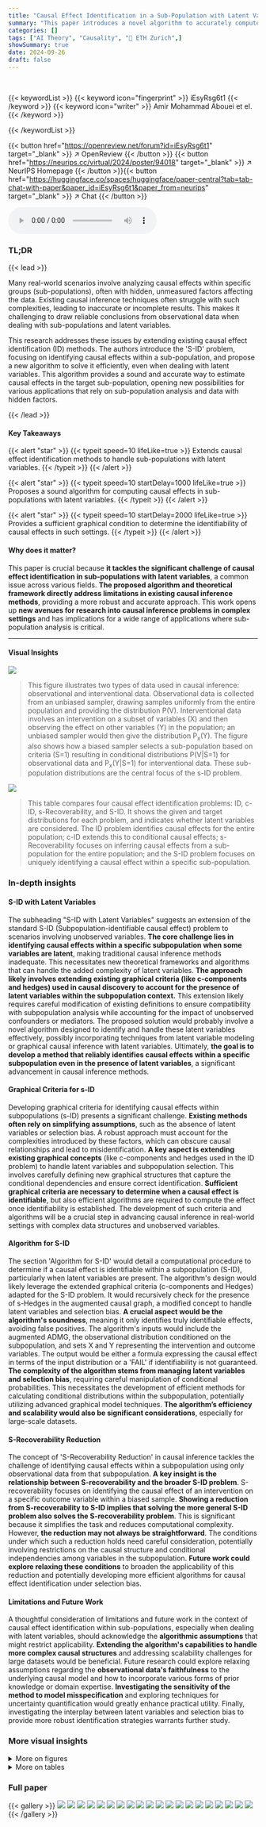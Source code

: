 ```yaml
---
title: "Causal Effect Identification in a Sub-Population with Latent Variables"
summary: "This paper introduces a novel algorithm to accurately compute causal effects within specific sub-populations, even when hidden factors influence the data, advancing causal inference significantly."
categories: []
tags: ["AI Theory", "Causality", "🏢 ETH Zurich",]
showSummary: true
date: 2024-09-26
draft: false
---
```


<br>

{{< keywordList >}}
{{< keyword icon="fingerprint" >}} iEsyRsg6t1 {{< /keyword >}}
{{< keyword icon="writer" >}} Amir Mohammad Abouei et el. {{< /keyword >}}
 
{{< /keywordList >}}

{{< button href="https://openreview.net/forum?id=iEsyRsg6t1" target="_blank" >}}
↗ OpenReview
{{< /button >}}
{{< button href="https://neurips.cc/virtual/2024/poster/94018" target="_blank" >}}
↗ NeurIPS Homepage
{{< /button >}}{{< button href="https://huggingface.co/spaces/huggingface/paper-central?tab=tab-chat-with-paper&paper_id=iEsyRsg6t1&paper_from=neurips" target="_blank" >}}
↗ Chat
{{< /button >}}



<audio controls>
    <source src="https://ai-paper-reviewer.com/iEsyRsg6t1/podcast.wav" type="audio/wav">
    Your browser does not support the audio element.
</audio>


### TL;DR


{{< lead >}}

Many real-world scenarios involve analyzing causal effects within specific groups (sub-populations), often with hidden, unmeasured factors affecting the data.  Existing causal inference techniques often struggle with such complexities, leading to inaccurate or incomplete results. This makes it challenging to draw reliable conclusions from observational data when dealing with sub-populations and latent variables.

This research addresses these issues by extending existing causal effect identification (ID) methods. The authors introduce the 'S-ID' problem, focusing on identifying causal effects within a sub-population, and propose a new algorithm to solve it efficiently, even when dealing with latent variables.  This algorithm provides a sound and accurate way to estimate causal effects in the target sub-population, opening new possibilities for various applications that rely on sub-population analysis and data with hidden factors.

{{< /lead >}}


#### Key Takeaways

{{< alert "star" >}}
{{< typeit speed=10 lifeLike=true >}} Extends causal effect identification methods to handle sub-populations with latent variables. {{< /typeit >}}
{{< /alert >}}

{{< alert "star" >}}
{{< typeit speed=10 startDelay=1000 lifeLike=true >}} Proposes a sound algorithm for computing causal effects in sub-populations with latent variables. {{< /typeit >}}
{{< /alert >}}

{{< alert "star" >}}
{{< typeit speed=10 startDelay=2000 lifeLike=true >}} Provides a sufficient graphical condition to determine the identifiability of causal effects in such settings. {{< /typeit >}}
{{< /alert >}}

#### Why does it matter?
This paper is crucial because **it tackles the significant challenge of causal effect identification in sub-populations with latent variables**, a common issue across various fields.  **The proposed algorithm and theoretical framework directly address limitations in existing causal inference methods**, providing a more robust and accurate approach. This work opens up **new avenues for research into causal inference problems in complex settings** and has implications for a wide range of applications where sub-population analysis is critical.

------
#### Visual Insights



![](https://ai-paper-reviewer.com/iEsyRsg6t1/figures_0_1.jpg)

> This figure illustrates two types of data used in causal inference: observational and interventional data.  Observational data is collected from an unbiased sampler, drawing samples uniformly from the entire population and providing the distribution P(V). Interventional data involves an intervention on a subset of variables (X) and then observing the effect on other variables (Y) in the population; an unbiased sampler would then give the distribution P<sub>x</sub>(Y).  The figure also shows how a biased sampler selects a sub-population based on criteria (S=1) resulting in conditional distributions P(V|S=1) for observational data and P<sub>x</sub>(Y|S=1) for interventional data.  These sub-population distributions are the central focus of the s-ID problem.





![](https://ai-paper-reviewer.com/iEsyRsg6t1/tables_1_1.jpg)

> This table compares four causal effect identification problems: ID, c-ID, s-Recoverability, and S-ID.  It shows the given and target distributions for each problem, and indicates whether latent variables are considered.  The ID problem identifies causal effects for the entire population; c-ID extends this to conditional causal effects; s-Recoverability focuses on inferring causal effects from a sub-population for the entire population; and the S-ID problem focuses on uniquely identifying a causal effect within a specific sub-population.





### In-depth insights


#### S-ID with Latent Variables
The subheading "S-ID with Latent Variables" suggests an extension of the standard S-ID (Subpopulation-identifiable causal effect) problem to scenarios involving unobserved variables.  **The core challenge lies in identifying causal effects within a specific subpopulation when some variables are latent**, making traditional causal inference methods inadequate.  This necessitates new theoretical frameworks and algorithms that can handle the added complexity of latent variables. **The approach likely involves extending existing graphical criteria (like c-components and hedges) used in causal discovery to account for the presence of latent variables within the subpopulation context.** This extension likely requires careful modification of existing definitions to ensure compatibility with subpopulation analysis while accounting for the impact of unobserved confounders or mediators.  The proposed solution would probably involve a novel algorithm designed to identify and handle these latent variables effectively, possibly incorporating techniques from latent variable modeling or graphical causal inference with latent variables. Ultimately, **the goal is to develop a method that reliably identifies causal effects within a specific subpopulation even in the presence of latent variables**, a significant advancement in causal inference methods.

#### Graphical Criteria for s-ID
Developing graphical criteria for identifying causal effects within subpopulations (s-ID) presents a significant challenge.  **Existing methods often rely on simplifying assumptions**, such as the absence of latent variables or selection bias.  A robust approach must account for the complexities introduced by these factors, which can obscure causal relationships and lead to misidentification.  **A key aspect is extending existing graphical concepts** (like c-components and hedges used in the ID problem) to handle latent variables and subpopulation selection.  This involves carefully defining new graphical structures that capture the conditional dependencies and ensure correct identification.  **Sufficient graphical criteria are necessary to determine when a causal effect is identifiable**, but also efficient algorithms are required to compute the effect once identifiability is established.  The development of such criteria and algorithms will be a crucial step in advancing causal inference in real-world settings with complex data structures and unobserved variables.

#### Algorithm for S-ID
The section 'Algorithm for S-ID' would detail a computational procedure to determine if a causal effect is identifiable within a subpopulation (S-ID), particularly when latent variables are present.  The algorithm's design would likely leverage the extended graphical criteria (c-components and Hedges) adapted for the S-ID problem. It would recursively check for the presence of s-Hedges in the augmented causal graph, a modified concept to handle latent variables and selection bias. **A crucial aspect would be the algorithm's soundness**, meaning it only identifies truly identifiable effects, avoiding false positives. The algorithm's inputs would include the augmented ADMG, the observational distribution conditioned on the subpopulation, and sets X and Y representing the intervention and outcome variables. The output would be either a formula expressing the causal effect in terms of the input distribution or a 'FAIL' if identifiability is not guaranteed.  **The complexity of the algorithm stems from managing latent variables and selection bias**,  requiring careful manipulation of conditional probabilities. This necessitates the development of efficient methods for calculating conditional distributions within the subpopulation, potentially utilizing advanced graphical model techniques. **The algorithm’s efficiency and scalability would also be significant considerations**, especially for large-scale datasets.

#### S-Recoverability Reduction
The concept of 'S-Recoverability Reduction' in causal inference tackles the challenge of identifying causal effects within a subpopulation using only observational data from that subpopulation.  **A key insight is the relationship between S-recoverability and the broader S-ID problem**.  S-recoverability focuses on identifying the causal effect of an intervention on a specific outcome variable within a biased sample.  **Showing a reduction from S-recoverability to S-ID implies that solving the more general S-ID problem also solves the S-recoverability problem**. This is significant because it simplifies the task and reduces computational complexity.  However, **the reduction may not always be straightforward**. The conditions under which such a reduction holds need careful consideration, potentially involving restrictions on the causal structure and conditional independencies among variables in the subpopulation.  **Future work could explore relaxing these conditions** to broaden the applicability of this reduction and potentially developing more efficient algorithms for causal effect identification under selection bias.

#### Limitations and Future Work
A thoughtful consideration of limitations and future work in the context of causal effect identification within sub-populations, especially when dealing with latent variables, should acknowledge the **algorithmic assumptions** that might restrict applicability.  **Extending the algorithm's capabilities to handle more complex causal structures** and addressing scalability challenges for large datasets would be beneficial. Future research could explore relaxing assumptions regarding the **observational data's faithfulness** to the underlying causal model and how to incorporate various forms of prior knowledge or domain expertise.  **Investigating the sensitivity of the method to model misspecification** and exploring techniques for uncertainty quantification would greatly enhance practical utility.  Finally, investigating the interplay between latent variables and selection bias to provide more robust identification strategies warrants further study.


### More visual insights

<details>
<summary>More on figures
</summary>


![](https://ai-paper-reviewer.com/iEsyRsg6t1/figures_2_1.jpg)

> This ADMG represents the causal relationships between variables in Example 1 of the paper, which discusses the effect of a cholesterol-lowering medication (X) on cardiovascular disease (Y), considering diet and exercise (Z) as a confounder and socioeconomic status as a latent variable influencing both the medication choice and the diet/exercise habits (S).  The directed edges show direct causal effects, while the bidirected edge represents confounding between X and Z due to the latent variable, which further affects the subpopulation indicator (S). The figure visually illustrates the complexities of causal inference in the presence of latent variables and selection bias within a specific sub-population.


![](https://ai-paper-reviewer.com/iEsyRsg6t1/figures_5_1.jpg)

> This figure contains two ADMGs (Acyclic Directed Mixed Graphs). (a) shows an ADMG used in examples 2 and 3 in the paper to illustrate the concept of C-components and Hedges.  (b) is an augmented ADMG (including an auxiliary variable S representing sub-population) used in examples 4 and 5 to illustrate the concept of s-components and s-Hedges. Both figures are essential for understanding the theoretical concepts of causal effect identification in the paper, particularly how the introduction of a sub-population (represented by S) affects the graphical structures and identification methods.


![](https://ai-paper-reviewer.com/iEsyRsg6t1/figures_6_1.jpg)

> This figure visualizes several graph structures relevant to the concepts of s-components and s-hedges introduced in the paper.  Panel (a) shows the s-components of a set H, which are subsets of H that are connected via bidirected edges in a subgraph. Panel (b) illustrates the case where H is a single s-component. Panel (c) depicts an s-Hedge for Y (a single s-component), satisfying certain conditions on its ancestors and connectivity. Finally, panel (d) shows a Hedge for Y, which is a simplified case of an s-Hedge that does not include the auxiliary variable S used to define sub-populations.


![](https://ai-paper-reviewer.com/iEsyRsg6t1/figures_9_1.jpg)

> This figure shows two ADMGs (Acyclic Directed Mixed Graphs).  Figure 3a depicts an ADMG used in examples illustrating concepts like C-components and Hedges in Section 3, which focuses on the ID problem (identifiability of causal effects in the full population). Figure 3b is an augmented ADMG that includes an auxiliary variable 'S' representing a sub-population. This augmented ADMG is used in the examples of Sections 4 and 5 which extend the ID problem to the S-ID problem (identifiability in a specific subpopulation). The addition of 'S' is crucial to the S-ID problem, highlighting the different challenges in identifying causal effects within a subpopulation compared to the full population.


![](https://ai-paper-reviewer.com/iEsyRsg6t1/figures_12_1.jpg)

> This ADMG shows the causal relationships between variables X, Y, and S, with latent variables U1 and U2.  X is a direct cause of Y.  U1 affects both X and S, indicating a confounding relationship between X and S. U2 affects both Y and S, showing a confounding effect between Y and S. The dashed lines represent bidirected edges indicating latent confounders. The circle around S denotes it as an indicator of sub-population selection bias.


![](https://ai-paper-reviewer.com/iEsyRsg6t1/figures_19_1.jpg)

> This ADMG shows the causal relationships between variables X, Y, and S, with latent variables U1 and U2 representing unobserved confounders.  It illustrates an example where a causal effect is identifiable in the full population (ID) but not identifiable in a specific sub-population (not s-ID), even though there is no selection bias present in the observed variables.


</details>




<details>
<summary>More on tables
</summary>


![](https://ai-paper-reviewer.com/iEsyRsg6t1/tables_3_1.jpg)
> This table compares four causal effect identification problems: ID, c-ID, s-Recoverability, and S-ID.  It shows the given distribution, target distribution, and whether latent variables are considered for each problem.  The table highlights that the S-ID problem has only been studied in cases where all variables are observed (causally sufficient), while the others have been studied in the presence of latent variables.

![](https://ai-paper-reviewer.com/iEsyRsg6t1/tables_8_1.jpg)
> This table compares four causal effect identification problems: ID, c-ID, s-Recoverability, and S-ID.  It shows the given distribution, target distribution, and whether latent variables are considered for each problem.  The table highlights that the S-ID problem, the focus of the paper, has only been studied previously when all variables are observable (causally sufficient).

</details>




### Full paper

{{< gallery >}}
<img src="https://ai-paper-reviewer.com/iEsyRsg6t1/1.png" class="grid-w50 md:grid-w33 xl:grid-w25" />
<img src="https://ai-paper-reviewer.com/iEsyRsg6t1/2.png" class="grid-w50 md:grid-w33 xl:grid-w25" />
<img src="https://ai-paper-reviewer.com/iEsyRsg6t1/3.png" class="grid-w50 md:grid-w33 xl:grid-w25" />
<img src="https://ai-paper-reviewer.com/iEsyRsg6t1/4.png" class="grid-w50 md:grid-w33 xl:grid-w25" />
<img src="https://ai-paper-reviewer.com/iEsyRsg6t1/5.png" class="grid-w50 md:grid-w33 xl:grid-w25" />
<img src="https://ai-paper-reviewer.com/iEsyRsg6t1/6.png" class="grid-w50 md:grid-w33 xl:grid-w25" />
<img src="https://ai-paper-reviewer.com/iEsyRsg6t1/7.png" class="grid-w50 md:grid-w33 xl:grid-w25" />
<img src="https://ai-paper-reviewer.com/iEsyRsg6t1/8.png" class="grid-w50 md:grid-w33 xl:grid-w25" />
<img src="https://ai-paper-reviewer.com/iEsyRsg6t1/9.png" class="grid-w50 md:grid-w33 xl:grid-w25" />
<img src="https://ai-paper-reviewer.com/iEsyRsg6t1/10.png" class="grid-w50 md:grid-w33 xl:grid-w25" />
<img src="https://ai-paper-reviewer.com/iEsyRsg6t1/11.png" class="grid-w50 md:grid-w33 xl:grid-w25" />
<img src="https://ai-paper-reviewer.com/iEsyRsg6t1/12.png" class="grid-w50 md:grid-w33 xl:grid-w25" />
<img src="https://ai-paper-reviewer.com/iEsyRsg6t1/13.png" class="grid-w50 md:grid-w33 xl:grid-w25" />
<img src="https://ai-paper-reviewer.com/iEsyRsg6t1/14.png" class="grid-w50 md:grid-w33 xl:grid-w25" />
<img src="https://ai-paper-reviewer.com/iEsyRsg6t1/15.png" class="grid-w50 md:grid-w33 xl:grid-w25" />
<img src="https://ai-paper-reviewer.com/iEsyRsg6t1/16.png" class="grid-w50 md:grid-w33 xl:grid-w25" />
<img src="https://ai-paper-reviewer.com/iEsyRsg6t1/17.png" class="grid-w50 md:grid-w33 xl:grid-w25" />
<img src="https://ai-paper-reviewer.com/iEsyRsg6t1/18.png" class="grid-w50 md:grid-w33 xl:grid-w25" />
<img src="https://ai-paper-reviewer.com/iEsyRsg6t1/19.png" class="grid-w50 md:grid-w33 xl:grid-w25" />
<img src="https://ai-paper-reviewer.com/iEsyRsg6t1/20.png" class="grid-w50 md:grid-w33 xl:grid-w25" />
{{< /gallery >}}